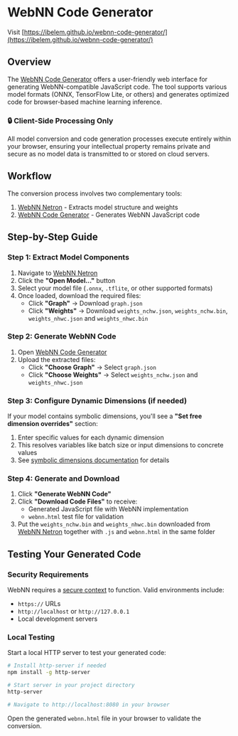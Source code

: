 # WebNN Code Generator

Visit [https://ibelem.github.io/webnn-code-generator/](https://ibelem.github.io/webnn-code-generator/)

## Overview

The [WebNN Code Generator](https://github.com/ibelem/webnn-code-generator/) offers a user-friendly web interface for generating WebNN-compatible JavaScript code. The tool supports various model formats (ONNX, TensorFlow Lite, or others) and generates optimized code for browser-based machine learning inference.

### 🔒 Client-Side Processing Only

All model conversion and code generation processes execute entirely within your browser, ensuring your intellectual property remains private and secure as no model data is transmitted to or stored on cloud servers.

## Workflow

The conversion process involves two complementary tools:

1. [WebNN Netron](https://ibelem.github.io/netron/) - Extracts model structure and weights
2. [WebNN Code Generator](https://ibelem.github.io/webnn-code-generator/) - Generates WebNN JavaScript code

## Step-by-Step Guide

### Step 1: Extract Model Components

1. Navigate to [WebNN Netron](https://ibelem.github.io/netron/)
2. Click the **"Open Model..."** button
3. Select your model file (`.onnx`, `.tflite`, or other supported formats)
4. Once loaded, download the required files:
   - Click **"Graph"** → Download `graph.json`
   - Click **"Weights"** → Download `weights_nchw.json`, `weights_nchw.bin`, `weights_nhwc.json` and `weights_nhwc.bin`

### Step 2: Generate WebNN Code

1. Open [WebNN Code Generator](https://ibelem.github.io/webnn-code-generator/)
2. Upload the extracted files:
   - Click **"Choose Graph"** → Select `graph.json`
   - Click **"Choose Weights"** → Select `weights_nchw.json` and `weights_nhwc.json`

### Step 3: Configure Dynamic Dimensions (if needed)

If your model contains symbolic dimensions, you'll see a **"Set free dimension overrides"** section:

1. Enter specific values for each dynamic dimension
2. This resolves variables like batch size or input dimensions to concrete values
3. See [symbolic dimensions documentation](https://webnn.io/en/learn/tutorials/onnx-runtime/free-dimension-overrides) for details

### Step 4: Generate and Download

1. Click **"Generate WebNN Code"**
2. Click **"Download Code Files"** to receive:
   - Generated JavaScript file with WebNN implementation
   - `webnn.html` test file for validation
3. Put the `weights_nchw.bin` and `weights_nhwc.bin` downloaded from [WebNN Netron](https://ibelem.github.io/netron/) together with `.js` and `webnn.html` in the same folder

## Testing Your Generated Code

### Security Requirements

WebNN requires a [secure context](https://developer.mozilla.org/en-US/docs/Web/Security/Secure_Contexts) to function. Valid environments include:

- `https://` URLs
- `http://localhost` or `http://127.0.0.1`
- Local development servers

### Local Testing

Start a local HTTP server to test your generated code:

```bash
# Install http-server if needed
npm install -g http-server

# Start server in your project directory
http-server

# Navigate to http://localhost:8080 in your browser
```

Open the generated `webnn.html` file in your browser to validate the conversion.